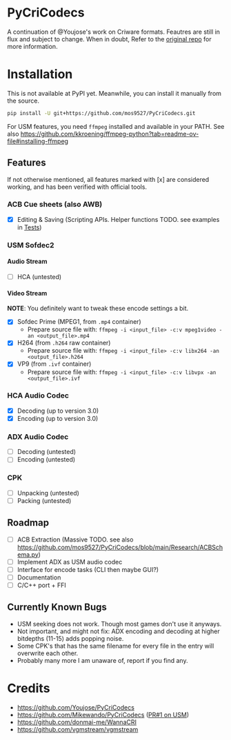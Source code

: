 # PyCriCodecs
A continuation of @Youjose's work on Criware formats. Feautres are still in flux and subject to change. When in doubt, Refer to the [original repo](https://github.com/Youjose/PyCriCodecs) for more information.

# Installation
This is not available at PyPI yet. Meanwhile, you can install it manually from the source.
```bash
pip install -U git+https://github.com/mos9527/PyCriCodecs.git
```

For USM features, you need `ffmpeg` installed and available in your PATH. See also https://github.com/kkroening/ffmpeg-python?tab=readme-ov-file#installing-ffmpeg

## Features
If not otherwise mentioned, all features marked with [x] are considered working, and has been verified with official tools.

### ACB Cue sheets (also AWB)
- [x] Editing & Saving (Scripting APIs. Helper functions TODO. see examples in [Tests](https://github.com/mos9527/PyCriCodecs/tree/main/Tests))
### USM Sofdec2
#### Audio Stream
- [ ] HCA (untested)
#### Video Stream
**NOTE**: You definitely want to tweak these encode settings a bit.

- [x] Sofdec Prime (MPEG1, from `.mp4` container)
    - Prepare source file with: `ffmpeg -i <input_file> -c:v mpeg1video -an <output_file>.mp4`
- [x] H264 (from `.h264` raw container)
    - Prepare source file with: `ffmpeg -i <input_file> -c:v libx264 -an <output_file>.h264`
- [x] VP9 (from `.ivf` container)
    - Prepare source file with: `ffmpeg -i <input_file> -c:v libvpx -an <output_file>.ivf`
### HCA Audio Codec
- [x] Decoding (up to version 3.0)
- [x] Encoding (up to version 3.0)
### ADX Audio Codec
- [ ] Decoding (untested)
- [ ] Encoding (untested)
### CPK
- [ ] Unpacking (untested)
- [ ] Packing (untested)

## Roadmap
- [ ] ACB Extraction (Massive TODO. see also https://github.com/mos9527/PyCriCodecs/blob/main/Research/ACBSchema.py)
- [ ] Implement ADX as USM audio codec
- [ ] Interface for encode tasks (CLI then maybe GUI?)
- [ ] Documentation
- [ ] C/C++ port + FFI
## Currently Known Bugs
- USM seeking does not work. Though most games don't use it anyways.
- Not important, and might not fix: ADX encoding and decoding at higher bitdepths (11-15) adds popping noise.
- Some CPK's that has the same filename for every file in the entry will overwrite each other.
- Probably many more I am unaware of, report if you find any.

# Credits
- https://github.com/Youjose/PyCriCodecs
- https://github.com/Mikewando/PyCriCodecs ([PR#1 on USM](https://github.com/mos9527/PyCriCodecs/pull/1))
- https://github.com/donmai-me/WannaCRI
- https://github.com/vgmstream/vgmstream